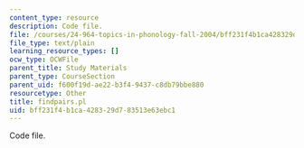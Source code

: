 ```yaml
---
content_type: resource
description: Code file.
file: /courses/24-964-topics-in-phonology-fall-2004/bff231f4b1ca428329d783513e63ebc1_findpairs.pl
file_type: text/plain
learning_resource_types: []
ocw_type: OCWFile
parent_title: Study Materials
parent_type: CourseSection
parent_uid: f600f19d-ae22-b3f4-9437-c8db79bbe880
resourcetype: Other
title: findpairs.pl
uid: bff231f4-b1ca-4283-29d7-83513e63ebc1
---
```

Code file.